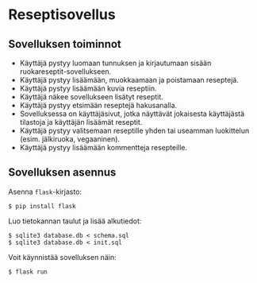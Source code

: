 # Reseptisovellus

## Sovelluksen toiminnot

* Käyttäjä pystyy luomaan tunnuksen ja kirjautumaan sisään ruokareseptit-sovellukseen.
* Käyttäjä pystyy lisäämään, muokkaamaan ja poistamaan reseptejä. 
* Käyttäjä pystyy lisäämään kuvia reseptiin.
* Käyttäjä näkee sovellukseen lisätyt reseptit.
* Käyttäjä pystyy etsimään reseptejä hakusanalla.
* Sovelluksessa on käyttäjäsivut, jotka näyttävät jokaisesta käyttäjästä tilastoja ja käyttäjän lisäämät reseptit.
* Käyttäjä pystyy valitsemaan reseptille yhden tai useamman luokittelun (esim. jälkiruoka, vegaaninen). 
* Käyttäjä pystyy lisäämään kommentteja resepteille.

## Sovelluksen asennus

Asenna `flask`-kirjasto:

```
$ pip install flask
```

Luo tietokannan taulut ja lisää alkutiedot:

```
$ sqlite3 database.db < schema.sql
$ sqlite3 database.db < init.sql
```

Voit käynnistää sovelluksen näin:

```
$ flask run
```

